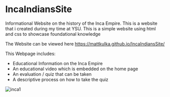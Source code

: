 # IncaIndiansSite
Informational Website on the history of the Inca Empire. This is a website that i created during my time at YSU. 
This is a simple website using html and css to showcase foundational knowledge 

The Website can be viewed here https://mattkulka.github.io/IncaIndiansSite/

This Webpage includes:
- Educational Information on the Inca Empire
- An educational video which is embedded on the home page
- An evaluation / quiz that can be taken
- A descriptive process on how to take the quiz
  
![inca1](https://github.com/MattKulka/IncaIndiansSite/assets/92747257/415bd334-7288-4d0e-89ae-a3b252ebaf36)
